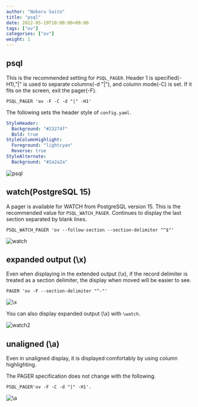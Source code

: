 ```yaml
---
author: "Noboru Saito"
title: "psql"
date: 2022-05-19T10:00:00+09:00
tags: ["ov"]
categories: ["ov"]
weight: 1
---
```


## psql

This is the recommended setting for `PSQL_PAGER`.
Header 1 is specified(-H1),"|" is used to separate columns(-d "|"), and column mode(-C) is set.
If it fits on the screen, exit the pager(-F).

```env
PSQL_PAGER 'ov -F -C -d "|" -H1'
```

The following sets the header style of `config.yaml`.

```yaml
StyleHeader:
  Background: "#23274f"
  Bold: true
StyleColumnHighlight:
  Foreground: "lightcyan"
  Reverse: true
StyleAlternate:
  Background: "#2a2a2a"
```

![psql](/ov/psql-ov.gif)

## watch(PostgreSQL 15)

A pager is available for WATCH from PostgreSQL version 15.
This is the recommended value for `PSQL_WATCH_PAGER`.
Continues to display the last section separated by blank lines.

```env
PSQL_WATCH_PAGER 'ov --follow-section --section-delimiter "^$"'
```

![watch](/ov/psql-watch.gif)

## expanded output (\x)

Even when displaying in the extended output (\x), if the record delimiter is treated as a section delimiter, the display when moved will be easier to see.

```env
PAGER 'ov -F --section-delimiter "^-"'
```

![\x](/ov/psql-vf.gif)

You can also display expanded output (\x) with `\watch`.

![watch2](/ov/psql-watch2.gif)

## unaligned (\a)

Even in unaligned display, it is displayed comfortably by using column highlighting.

The PAGER specification does not change with the following.

```env
PSQL_PAGER'ov -F -C -d "|" -H1'.
```

![\a](/ov/psql-alignment.gif)
